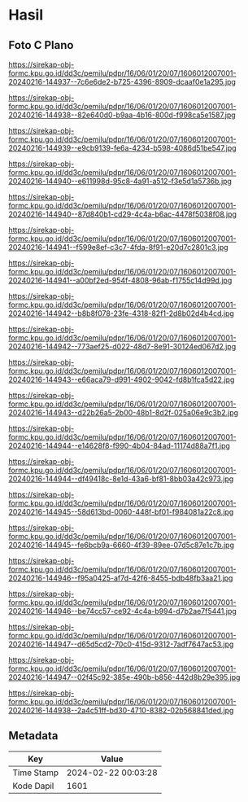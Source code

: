 # Hasil

## Foto C Plano

https://sirekap-obj-formc.kpu.go.id/dd3c/pemilu/pdpr/16/06/01/20/07/1606012007001-20240216-144937--7c6e6de2-b725-4396-8909-dcaaf0e1a295.jpg

https://sirekap-obj-formc.kpu.go.id/dd3c/pemilu/pdpr/16/06/01/20/07/1606012007001-20240216-144938--82e640d0-b9aa-4b16-800d-f998ca5e1587.jpg

https://sirekap-obj-formc.kpu.go.id/dd3c/pemilu/pdpr/16/06/01/20/07/1606012007001-20240216-144939--e9cb9139-fe6a-4234-b598-4086d51be547.jpg

https://sirekap-obj-formc.kpu.go.id/dd3c/pemilu/pdpr/16/06/01/20/07/1606012007001-20240216-144940--e611998d-95c8-4a91-a512-f3e5d1a5736b.jpg

https://sirekap-obj-formc.kpu.go.id/dd3c/pemilu/pdpr/16/06/01/20/07/1606012007001-20240216-144940--87d840b1-cd29-4c4a-b6ac-4478f5038f08.jpg

https://sirekap-obj-formc.kpu.go.id/dd3c/pemilu/pdpr/16/06/01/20/07/1606012007001-20240216-144941--f599e8ef-c3c7-4fda-8f91-e20d7c2801c3.jpg

https://sirekap-obj-formc.kpu.go.id/dd3c/pemilu/pdpr/16/06/01/20/07/1606012007001-20240216-144941--a00bf2ed-954f-4808-96ab-f1755c14d99d.jpg

https://sirekap-obj-formc.kpu.go.id/dd3c/pemilu/pdpr/16/06/01/20/07/1606012007001-20240216-144942--b8b8f078-23fe-4318-82f1-2d8b02d4b4cd.jpg

https://sirekap-obj-formc.kpu.go.id/dd3c/pemilu/pdpr/16/06/01/20/07/1606012007001-20240216-144942--773aef25-d022-48d7-8e91-30124ed067d2.jpg

https://sirekap-obj-formc.kpu.go.id/dd3c/pemilu/pdpr/16/06/01/20/07/1606012007001-20240216-144943--e66aca79-d991-4902-9042-fd8b1fca5d22.jpg

https://sirekap-obj-formc.kpu.go.id/dd3c/pemilu/pdpr/16/06/01/20/07/1606012007001-20240216-144943--d22b26a5-2b00-48b1-8d2f-025a06e9c3b2.jpg

https://sirekap-obj-formc.kpu.go.id/dd3c/pemilu/pdpr/16/06/01/20/07/1606012007001-20240216-144944--e14628f8-f990-4b04-84ad-11174d88a7f1.jpg

https://sirekap-obj-formc.kpu.go.id/dd3c/pemilu/pdpr/16/06/01/20/07/1606012007001-20240216-144944--df49418c-8e1d-43a6-bf81-8bb03a42c973.jpg

https://sirekap-obj-formc.kpu.go.id/dd3c/pemilu/pdpr/16/06/01/20/07/1606012007001-20240216-144945--58d613bd-0060-448f-bf01-f984081a22c8.jpg

https://sirekap-obj-formc.kpu.go.id/dd3c/pemilu/pdpr/16/06/01/20/07/1606012007001-20240216-144945--fe6bcb9a-6660-4f39-89ee-07d5c87e1c7b.jpg

https://sirekap-obj-formc.kpu.go.id/dd3c/pemilu/pdpr/16/06/01/20/07/1606012007001-20240216-144946--f95a0425-af7d-42f6-8455-bdb48fb3aa21.jpg

https://sirekap-obj-formc.kpu.go.id/dd3c/pemilu/pdpr/16/06/01/20/07/1606012007001-20240216-144946--be74cc57-ce92-4c4a-b994-d7b2ae7f5441.jpg

https://sirekap-obj-formc.kpu.go.id/dd3c/pemilu/pdpr/16/06/01/20/07/1606012007001-20240216-144947--d65d5cd2-70c0-415d-9312-7adf7647ac53.jpg

https://sirekap-obj-formc.kpu.go.id/dd3c/pemilu/pdpr/16/06/01/20/07/1606012007001-20240216-144947--02f45c92-385e-490b-b856-442d8b29e395.jpg

https://sirekap-obj-formc.kpu.go.id/dd3c/pemilu/pdpr/16/06/01/20/07/1606012007001-20240216-144938--2a4c51ff-bd30-4710-8382-02b568841ded.jpg


## Metadata

| Key        | Value               |
| ---------- | ------------------- |
| Time Stamp | 2024-02-22 00:03:28 |
| Kode Dapil | 1601                |



